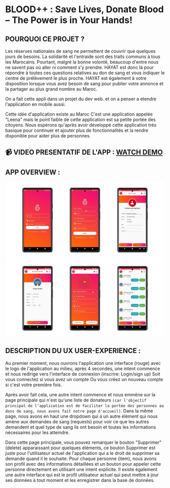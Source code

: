 # BLOOD++ : Save Lives, Donate Blood – The Power is in Your Hands!

## POURQUOI CE PROJET ?

Les réserves nationales de sang ne permettent de couvrir que quelques jours de besoins. La solidarité et l'entraide sont des traits communs à tous les Marocains. Pourtant, malgré la bonne volonté, beaucoup d'entre nous ne savent pas où aller ni comment s'y prendre. HAYAT est donc là pour répondre à toutes ces questions relatives au don de sang et vous indiquer le centre de prélèvement le plus proche. HAYAT est également à votre disposition lorsque vous avez besoin de sang pour publier votre annonce et la partager au plus grand nombre au Maroc.

On a fait cette appli dans un projet du dev web. et on a penser a etendre l'application en mobile aussi.

Cette idée d'application existe au Maroc C'est une application appelée "Leena" mais le point faible de cette application est sa petite portée des citoyens. Nous espérons qu'après avoir développé cette application très basique pour continuer et ajouter plus de fonctionnalités et la rendre disponible pour aider plus de personnes.


## 📹 VIDEO PRESENTATIF DE L'APP : [WATCH DEMO](https://drive.google.com/drive/folders/1NkY7szu__hMYTEPLa_OXX0Bg431wOw0S?usp=share_link)


## APP OVERVIEW :

![LOGIN](https://github.com/IdrissiSM/Blood/blob/main/HAYAT/captures/Blood++_1.png)
![LOGIN](https://github.com/IdrissiSM/Blood/blob/main/HAYAT/captures/Blood++_2.png)


## DESCRIPTION DU UX USER-EXPERIENCE :

Au premier moment, nous ouvrons l'application une interface (rouge) avec le logo de l'application au milieu, après 4 secondes, une intent commence et nous redirige vers l'interface de connexion (inscrire: Login/sign up) Soit vous connectez si vous avez un compte Ou vous créez un nouveau compte si c'est votre première fois. 

Après avoir fait cela, une autre intent commence et nous emmène sur la page principale qui n'est qu'une liste de donateurs `(car l'objectif principal de l'application est de faciliter la portée des personnes au dons de sang, nous avons fait notre page d'accueil)`. Dans la même page, nous avons en haut une dropdown qui a un autre élément qui nous amène aux demandes de sang (requests) pour voir ce que les autres demandent et quel type de sang ils ont besoin et toutes les informations nécessaires pour les atteindre.

Dans cette page principale, vous pouvez remarquer le bouton "Supprimer" (delete) apparaissant pour quelques éléments, ce bouton Supprimer est juste pour l'utilisateur actuel de l'application qui a le droit de supprimer sa demande quand il le souhaite. Pour chaque personne (item), nous avons son profil avec des informations détaillées et un bouton pour appeler cette personne directement en utilisant une intent explicite. Il existe également une autre interface qui est le profil utilisateur actuel qui peut mettre à jour ses données à tout moment et les enregistrer dans la base de données.
